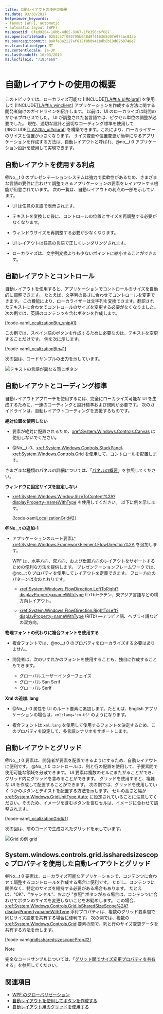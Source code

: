 ```yaml
---
title: 自動レイアウトの使用の概要
ms.date: 03/30/2017
helpviewer_keywords:
- layout [WPF], automatic
- automatic layout [WPF]
ms.assetid: 6fed9264-18bb-4d05-8867-1fe356c6f687
ms.openlocfilehash: 0253c57f080705b648d9f416368d0fe974ac83ab
ms.sourcegitcommit: 8a0fe8a2227af612f8b8941bdb8b19d6268748e7
ms.translationtype: MT
ms.contentlocale: ja-JP
ms.lasthandoff: 10/03/2019
ms.locfileid: "71834668"
---
```

# <a name="use-automatic-layout-overview"></a>自動レイアウトの使用の概要

このトピックでは、ローカライズ可能な [!INCLUDE[TLA#tla_ui#plural](../../../../includes/tlasharptla-uisharpplural-md.md)] を使用して [!INCLUDE[TLA#tla_winclient](../../../../includes/tlasharptla-winclient-md.md)] アプリケーションを作成する方法に関する開発者向けのガイドラインを紹介します。 以前は、UI のローカライズは時間のかかるプロセスでした。 UI が調整された各言語では、ピクセル単位の調整が必要でした。 現在、適切な設計と適切なコーディング標準を使用して [!INCLUDE[TLA2#tla_ui#plural](../../../../includes/tla2sharptla-uisharpplural-md.md)] を構築できます。これにより、ローカライザーのサイズと位置が小さくなります。 サイズ変更や位置変更が簡単になるアプリケーションを作成する方法は、自動レイアウトと呼ばれ、@no__t 0 アプリケーション設計を使用して実現できます。

<a name="advantages_of_autolayout"></a>

## <a name="advantages-of-using-automatic-layout"></a>自動レイアウトを使用する利点

@No__t 0 のプレゼンテーションシステムは強力で柔軟性があるため、さまざまな言語の要件に合わせて調整できるアプリケーションの要素をレイアウトする機能が用意されています。 次の一覧は、自動レイアウトの利点の一部を示しています。

- UI は任意の言語で表示されます。

- テキストを変換した後に、コントロールの位置とサイズを再調整する必要がなくなります。

- ウィンドウサイズを再調整する必要が少なくなります。

- UI レイアウトは任意の言語で正しくレンダリングされます。

- ローカライズは、文字列変換よりも少ないポイントに縮小することができます。

<a name="autolayout_controls"></a>

## <a name="automatic-layout-and-controls"></a>自動レイアウトとコントロール

自動レイアウトを使用すると、アプリケーションでコントロールのサイズを自動的に調整できます。 たとえば、文字列の長さに合わせてコントロールを変更できます。 この機能により、ローカライザーは文字列を変換できます。翻訳されたテキストに合わせてコントロールのサイズを変更する必要がなくなりました。 次の例では、英語のコンテンツを含むボタンを作成します。

[!code-xaml[LocalizationBtn_snip#1](~/samples/snippets/csharp/VS_Snippets_Wpf/LocalizationBtn_snip/CS/Pane1.xaml#1)]

この例では、スペイン語のボタンを作成するために必要なのは、テキストを変更することだけです。 例を次に示します。

[!code-xaml[LocalizationBtn#1](~/samples/snippets/csharp/VS_Snippets_Wpf/LocalizationBtn/CS/Pane1.xaml#1)]

次の図は、コードサンプルの出力を示しています。

![テキストの言語が異なる同じボタン](./media/use-automatic-layout-overview/auto-resizable-button.png)

<a name="autolayout_coding"></a>

## <a name="automatic-layout-and-coding-standards"></a>自動レイアウトとコーディング標準

自動レイアウトアプローチを使用するには、完全にローカライズ可能な UI を生成するために、一連のコーディングと設計標準および規則が必要です。 次のガイドラインは、自動レイアウトコーディングを支援するものです。

**絶対位置を使用しない**

- 要素が絶対に配置されるため、<xref:System.Windows.Controls.Canvas> は使用しないでください。

- @No__t-0、<xref:System.Windows.Controls.StackPanel>、<xref:System.Windows.Controls.Grid> を使用して、コントロールを配置します。

さまざまな種類のパネルの詳細については、「[パネルの概要](../controls/panels-overview.md)」を参照してください。

**ウィンドウに固定サイズを設定しない**

- <xref:System.Windows.Window.SizeToContent%2A?displayProperty=nameWithType> を使用してください。 以下に例を示します。

  [!code-xaml[LocalizationGrid#2](~/samples/snippets/csharp/VS_Snippets_Wpf/LocalizationGrid/CS/Pane1.xaml#2)]

**@No__t の追加-1**

- アプリケーションのルート要素に <xref:System.Windows.FrameworkElement.FlowDirection%2A> を追加します。

  WPF は、水平方向、双方向、および垂直方向のレイアウトをサポートするための便利な方法を提供します。 プレゼンテーションフレームワークでは、@no__t 0 プロパティを使用してレイアウトを定義できます。 フロー方向のパターンは次のとおりです。

  - <xref:System.Windows.FlowDirection.LeftToRight?displayProperty=nameWithType> (LrTb)-ラテン、東アジア言語などの横方向レイアウト。

  - <xref:System.Windows.FlowDirection.RightToLeft?displayProperty=nameWithType> (RlTb) —アラビア語、ヘブライ語などの双方向。

**物理フォントの代わりに複合フォントを使用する**

- 複合フォントでは、@no__t 0 のプロパティをローカライズする必要はありません。

- 開発者は、次のいずれかのフォントを使用することも、独自に作成することもできます。

  - グローバルユーザーインターフェイス
  - グローバル San Serif
  - グローバル Serif

**Xml の追加: lang**

- @No__t-0 属性を UI のルート要素に追加します。たとえば、English アプリケーションの場合は、`xml:lang="en-US"` のようになります。

- 複合フォントは `xml:lang` を使用して使用するフォントを決定するため、このプロパティを設定して、多言語シナリオをサポートします。

<a name="autolay_grids"></a>

## <a name="automatic-layout-and-grids"></a>自動レイアウトとグリッド

@No__t 0 要素は、開発者が要素を配置できるようにするため、自動レイアウトに便利です。 @No__t 0 コントロールは、列と行の配置を使用して、子要素間で使用可能な領域を分散できます。 UI 要素は複数のセルにまたがることができ、グリッド内にグリッドを含めることができます。 グリッドを使用すると、複雑な UI を作成して配置することができます。 次の例では、グリッドを使用していくつかのボタンとテキストを配置する方法を示します。 セルの高さと幅が <xref:System.Windows.GridUnitType.Auto>; に設定されていることに注意してください。そのため、イメージを含むボタンを含むセルは、イメージに合わせて調整されます。

[!code-xaml[LocalizationGrid#1](~/samples/snippets/csharp/VS_Snippets_Wpf/LocalizationGrid/CS/Pane1.xaml#1)]

次の図は、前のコードで生成されたグリッドを示しています。

![Grid の例](./media/glob-grid.png "glob_grid") grid

<a name="autolay_grids_issharedsizescope"></a>

## <a name="automatic-layout-and-grids-using-the-issharedsizescope-property"></a>System.windows.controls.grid.issharedsizescope プロパティを使用した自動レイアウトとグリッド

@No__t 0 要素は、ローカライズ可能なアプリケーションで、コンテンツに合わせて調整するコントロールを作成する場合に便利です。 ただし、コンテンツに関係なく、特定のサイズを維持する必要がある場合もあります。 たとえば、"OK"、"キャンセル"、および "参照" ボタンがある場合は、コンテンツに合わせてボタンのサイズを変更しないことをお勧めします。 この場合、<xref:System.Windows.Controls.Grid.IsSharedSizeScope%2A?displayProperty=nameWithType> 添付プロパティは、複数のグリッド要素間で同じサイズ設定を共有する場合に便利です。 次の例では、複数の <xref:System.Windows.Controls.Grid> 要素の間で、列と行のサイズ変更データを共有する方法を示します。

[!code-xaml[gridIssharedsizescopeProp#2](~/samples/snippets/csharp/VS_Snippets_Wpf/gridIssharedsizescopeProp/CSharp/Window1.xaml#2)]

> [!NOTE]
> 完全なコードサンプルについては、「[グリッド間でサイズ変更プロパティを共有](../controls/how-to-share-sizing-properties-between-grids.md)する」を参照してください。

## <a name="see-also"></a>関連項目

- [WPF のグローバリゼーション](globalization-for-wpf.md)
- [自動レイアウトを使用してボタンを作成する](how-to-use-automatic-layout-to-create-a-button.md)
- [自動レイアウト用のグリッドを使用する](how-to-use-a-grid-for-automatic-layout.md)
